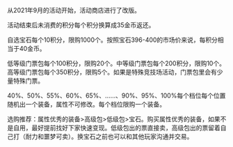 从2021年9月的活动开始，活动商店进行了改版。

活动结束后未消费的积分每个积分换算成35金币返还。

自选宝石每个10积分，限购1000个。按照宝石396-400的市场价来说，每积分相当于40金币。

低等级门票包每个100积分，限购20个。中等级门票包每个200积分，限购10个。高等级门票包每个350积分，限购5个。如果是特殊竞技场活动，门票包里会有少量特殊门票。

40%、50%、55%、60%、65%、……、90%、95%、100%每个档位每个位置随机出一个装备，属性不可修改。每个档位限购一个装备。

选购推荐：属性优秀的装备>高级包>低级包>宝石。购买属性优秀的装备，如果不是自用，最好提前找好下家快速变现。低级包出的票直接卖，高级包出的票留着自己打（耐力和噩梦可卖）。换宝石之前也可以和其他玩家沟通并交易。